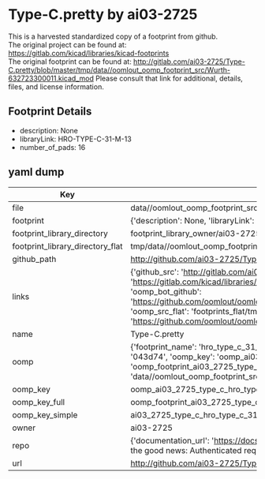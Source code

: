 # Type-C.pretty by ai03-2725  
This is a harvested standardized copy of a footprint from github.  
The original project can be found at:  
https://gitlab.com/kicad/libraries/kicad-footprints  
The original footprint can be found at:
http://gitlab.com/ai03-2725/Type-C.pretty/blob/master/tmp/data//oomlout_oomp_footprint_src/Wurth-632723300011.kicad_mod
Please consult that link for additional, details, files, and license information.  
## Footprint Details
* description: None  
* libraryLink: HRO-TYPE-C-31-M-13  
* number_of_pads: 16  
## yaml dump  
| Key | Value |  
| --- | --- |  
| file | data//oomlout_oomp_footprint_src/Type-C.pretty/HRO-TYPE-C-31-M-13.kicad_mod |  
| footprint | {'description': None, 'libraryLink': 'HRO-TYPE-C-31-M-13', 'number_of_pads': 16} |  
| footprint_library_directory | footprint_library_owner/ai03-2725_Type-C.pretty |  
| footprint_library_directory_flat | tmp/data//oomlout_oomp_footprint_src/footprints_flat/ai03_2725_type_c_hro_type_c_31_m_13/working |  
| github_path | http://github.com/ai03-2725/Type-C.pretty/blob/master/tmp/data//oomlout_oomp_footprint_src/HRO-TYPE-C-31-M-13.kicad_mod |  
| links | {'github_src': 'http://gitlab.com/ai03-2725/Type-C.pretty/blob/master/tmp/data//oomlout_oomp_footprint_src/Wurth-632723300011.kicad_mod', 'github_src_repo': 'https://gitlab.com/kicad/libraries/kicad-footprints', 'oomp_bot': 'tmp/data//oomlout_oomp_footprint_src/footprints/ai03_2725_type_c_hro_type_c_31_m_13/working', 'oomp_bot_github': 'https://github.com/oomlout/oomlout_oomp_footprint_bot/tree/main/tmp/data//oomlout_oomp_footprint_src/footprints/ai03_2725_type_c_hro_type_c_31_m_13/working', 'oomp_src_flat': 'footprints_flat/tmp/data//oomlout_oomp_footprint_src/footprints_flat/ai03_2725_type_c_hro_type_c_31_m_13/working', 'oomp_src_flat_github': 'https://github.com/oomlout/oomlout_oomp_footprint_src/tree/main/tmp/data//oomlout_oomp_footprint_src/footprints_flat/ai03_2725_type_c_hro_type_c_31_m_13/working'} |  
| name | Type-C.pretty |  
| oomp | {'footprint_name': 'hro_type_c_31_m_13', 'library_name': 'type_c', 'md5': '043d7414e99763c42ee3e659be168a80', 'md5_10': '043d7414e9', 'md5_5': '043d7', 'md5_6': '043d74', 'oomp_key': 'oomp_ai03_2725_type_c_hro_type_c_31_m_13', 'oomp_key_extra': 'oomp_footprint_ai03_2725_type_c_hro_type_c_31_m_13', 'oomp_key_full': 'oomp_footprint_ai03_2725_type_c_hro_type_c_31_m_13_043d74', 'oomp_key_simple': 'ai03_2725_type_c_hro_type_c_31_m_13', 'original_filename': 'data//oomlout_oomp_footprint_src/Type-C.pretty/HRO-TYPE-C-31-M-13.kicad_mod', 'owner_name': 'ai03_2725'} |  
| oomp_key | oomp_ai03_2725_type_c_hro_type_c_31_m_13 |  
| oomp_key_full | oomp_footprint_ai03_2725_type_c_hro_type_c_31_m_13 |  
| oomp_key_simple | ai03_2725_type_c_hro_type_c_31_m_13 |  
| owner | ai03-2725 |  
| repo | {'documentation_url': 'https://docs.github.com/rest/overview/resources-in-the-rest-api#rate-limiting', 'message': "API rate limit exceeded for 84.66.142.224. (But here's the good news: Authenticated requests get a higher rate limit. Check out the documentation for more details.)"} |  
| url | http://github.com/ai03-2725/Type-C.pretty |  

